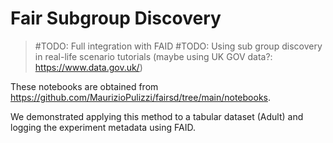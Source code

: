 # Fair Subgroup Discovery

> #TODO: Full integration with FAID
> #TODO: Using sub group discovery in real-life scenario tutorials (maybe using UK GOV data?: https://www.data.gov.uk/)

These notebooks are obtained from https://github.com/MaurizioPulizzi/fairsd/tree/main/notebooks.

We demonstrated applying this method to a tabular dataset (Adult) and logging the experiment metadata using FAID.
